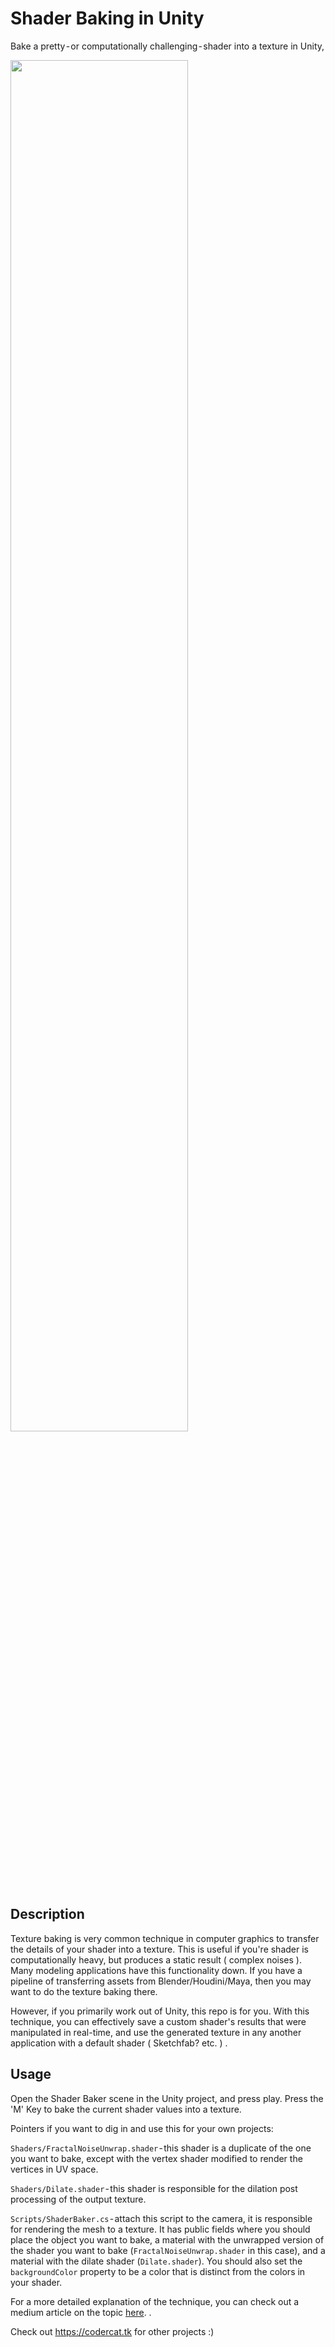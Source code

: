 # Shader Baking in Unity

Bake a pretty - or computationally challenging - shader into a texture in Unity, 

<img src ="https://user-images.githubusercontent.com/17795014/62589702-0245d880-b87f-11e9-8757-f4fed4ff8d52.png" width="75%">

## Description
Texture baking is very common technique in computer graphics to transfer the details of your shader into a texture. This is useful if you're shader is computationally heavy, but produces a static result ( complex noises ). 
Many modeling applications have this functionality down. If you have a pipeline of transferring assets from Blender/Houdini/Maya, then you may want to do the texture baking there. 

However, if you primarily work out of Unity, this repo is for you. With this technique, you can effectively save a custom shader's results that were manipulated in real-time, and  use the generated texture in any another application with a default shader ( Sketchfab? etc. ) .

## Usage

Open the Shader Baker scene in the Unity project, and press play. Press the 'M' Key to bake the current shader values into a texture. 

Pointers if you want to dig in and use this for your own projects:

`Shaders/FractalNoiseUnwrap.shader` - this shader is a duplicate of the one you want to bake, except with the vertex shader modified to render the vertices in UV space.

`Shaders/Dilate.shader` - this shader is responsible for the dilation post processing of the output texture.

`Scripts/ShaderBaker.cs` - attach this script to the camera, it is responsible for rendering the mesh to a texture. It has public fields where you should place the object you want to bake, a material with the unwrapped version of the shader you want to bake (`FractalNoiseUnwrap.shader` in this case), and a material with the dilate shader (`Dilate.shader`). You should also set the `backgroundColor` property to be a color that is distinct from the colors in your shader.

For a more detailed explanation of the technique, you can check out a medium article on the topic <a href ="https://medium.com/@snayss/exploration-into-image-based-procedural-generation-unity-8f9fa7de10c1">here</a>.
. 


Check out https://codercat.tk for other projects :) 
